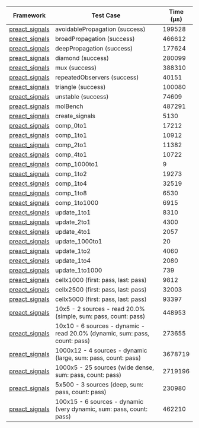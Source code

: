 | Framework | Test Case | Time (μs) |
| --- | --- | --- |
| [preact_signals](https://pub.dev/packages/preact_signals) | avoidablePropagation (success) | 199528 |
| [preact_signals](https://pub.dev/packages/preact_signals) | broadPropagation (success) | 466612 |
| [preact_signals](https://pub.dev/packages/preact_signals) | deepPropagation (success) | 177624 |
| [preact_signals](https://pub.dev/packages/preact_signals) | diamond (success) | 280099 |
| [preact_signals](https://pub.dev/packages/preact_signals) | mux (success) | 388310 |
| [preact_signals](https://pub.dev/packages/preact_signals) | repeatedObservers (success) | 40151 |
| [preact_signals](https://pub.dev/packages/preact_signals) | triangle (success) | 100080 |
| [preact_signals](https://pub.dev/packages/preact_signals) | unstable (success) | 74609 |
| [preact_signals](https://pub.dev/packages/preact_signals) | molBench | 487291 |
| [preact_signals](https://pub.dev/packages/preact_signals) | create_signals | 5130 |
| [preact_signals](https://pub.dev/packages/preact_signals) | comp_0to1 | 17212 |
| [preact_signals](https://pub.dev/packages/preact_signals) | comp_1to1 | 10912 |
| [preact_signals](https://pub.dev/packages/preact_signals) | comp_2to1 | 11382 |
| [preact_signals](https://pub.dev/packages/preact_signals) | comp_4to1 | 10722 |
| [preact_signals](https://pub.dev/packages/preact_signals) | comp_1000to1 | 9 |
| [preact_signals](https://pub.dev/packages/preact_signals) | comp_1to2 | 19273 |
| [preact_signals](https://pub.dev/packages/preact_signals) | comp_1to4 | 32519 |
| [preact_signals](https://pub.dev/packages/preact_signals) | comp_1to8 | 6530 |
| [preact_signals](https://pub.dev/packages/preact_signals) | comp_1to1000 | 6915 |
| [preact_signals](https://pub.dev/packages/preact_signals) | update_1to1 | 8310 |
| [preact_signals](https://pub.dev/packages/preact_signals) | update_2to1 | 4300 |
| [preact_signals](https://pub.dev/packages/preact_signals) | update_4to1 | 2057 |
| [preact_signals](https://pub.dev/packages/preact_signals) | update_1000to1 | 20 |
| [preact_signals](https://pub.dev/packages/preact_signals) | update_1to2 | 4060 |
| [preact_signals](https://pub.dev/packages/preact_signals) | update_1to4 | 2080 |
| [preact_signals](https://pub.dev/packages/preact_signals) | update_1to1000 | 739 |
| [preact_signals](https://pub.dev/packages/preact_signals) | cellx1000 (first: pass, last: pass) | 9812 |
| [preact_signals](https://pub.dev/packages/preact_signals) | cellx2500 (first: pass, last: pass) | 32003 |
| [preact_signals](https://pub.dev/packages/preact_signals) | cellx5000 (first: pass, last: pass) | 93397 |
| [preact_signals](https://pub.dev/packages/preact_signals) | 10x5 - 2 sources - read 20.0% (simple, sum: pass, count: pass) | 448953 |
| [preact_signals](https://pub.dev/packages/preact_signals) | 10x10 - 6 sources - dynamic - read 20.0% (dynamic, sum: pass, count: pass) | 273655 |
| [preact_signals](https://pub.dev/packages/preact_signals) | 1000x12 - 4 sources - dynamic (large, sum: pass, count: pass) | 3678719 |
| [preact_signals](https://pub.dev/packages/preact_signals) | 1000x5 - 25 sources (wide dense, sum: pass, count: pass) | 2719196 |
| [preact_signals](https://pub.dev/packages/preact_signals) | 5x500 - 3 sources (deep, sum: pass, count: pass) | 230980 |
| [preact_signals](https://pub.dev/packages/preact_signals) | 100x15 - 6 sources - dynamic (very dynamic, sum: pass, count: pass) | 462210 |
